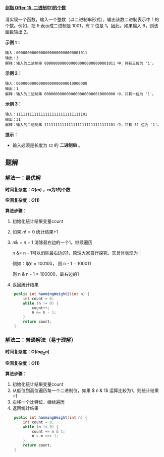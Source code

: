 #### [剑指 Offer 15. 二进制中1的个数](https://leetcode-cn.com/problems/er-jin-zhi-zhong-1de-ge-shu-lcof/)

请实现一个函数，输入一个整数（以二进制串形式），输出该数二进制表示中 1 的个数。例如，把 9 表示成二进制是 1001，有 2 位是 1。因此，如果输入 9，则该函数输出 2。

 

**示例 1：**

```
输入：00000000000000000000000000001011
输出：3
解释：输入的二进制串 00000000000000000000000000001011 中，共有三位为 '1'。
```

**示例 2：**

```
输入：00000000000000000000000010000000
输出：1
解释：输入的二进制串 00000000000000000000000010000000 中，共有一位为 '1'。
```

**示例 3：**

```
输入：11111111111111111111111111111101
输出：31
解释：输入的二进制串 11111111111111111111111111111101 中，共有 31 位为 '1'。
```

 

**提示：**

-   输入必须是长度为 `32` 的 **二进制串** 。



## 题解

### 解法一：最优解

**时间复杂度：$O(m)$ ，m为1的个数**

**空间复杂度：$O(1)$​**

**算法步骤：**

1.  初始化统计结果变量count

2.  如果 $n != 0$ 统计结果+1

3.  $n \&= n - 1$ 消除最右边的一个1，继续遍历

    n &= n - 1可以消除最右边的1，原理大家自行探究，其具体表现为：

    例如：取n = 100100， 则 n - 1 = 100011

    则 n & n - 1 = 100000，最右边的1

4.  返回统计结果

```java
    public int hammingWeight2(int n) {
        int count = 0;
        while (n != 0) {
            count++;
            n &= n - 1;
        }
        return count;
    }
```



### 解法二：普通解法（易于理解）

**时间复杂度：O($log_2n$)** 

**空间复杂度：$O(1)$**

**算法步骤：**

1.  初始化统计结果变量count
2.  从低位到高位遍历每一个二进制位，如果 $ n \& 1$ 运算比较为1，则统计结果+1
3.  右移一个比特位，继续遍历
4.  返回统计结果

```java
    public int hammingWeight(int n) {
        int count = 0;
        while (n != 0) {
            count += n & 1;
            n = n >>> 1;
        }
        return count;
    }
```

